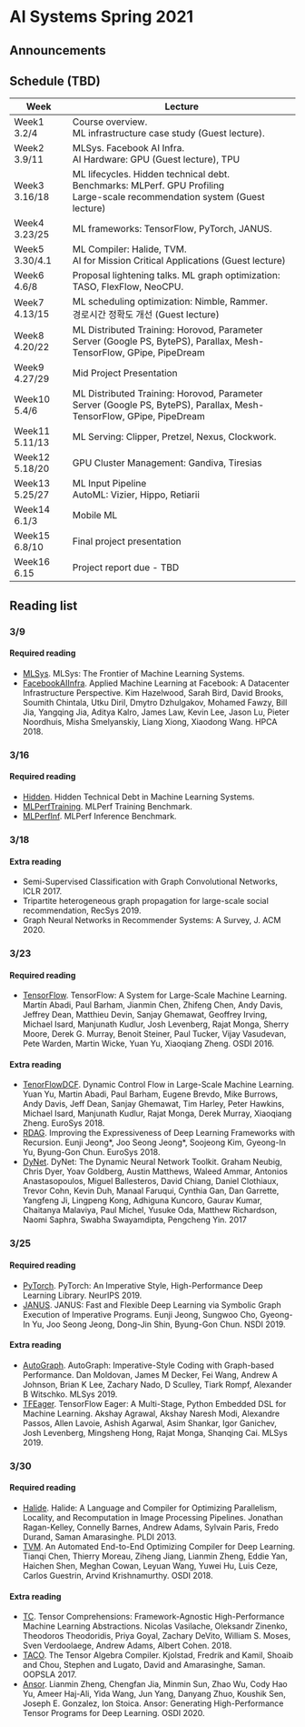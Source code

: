 # AI Systems Spring 2021

## Announcements

## Schedule (TBD)

| Week           | Lecture                                                      | 
| -------------- | ------------------------------------------------------------ | 
| Week1 3.2/4    | Course overview.<br />ML infrastructure case study (Guest lecture). | 
| Week2 3.9/11   | MLSys. Facebook AI Infra.<br />AI Hardware: GPU (Guest lecture), TPU |  
| Week3 3.16/18  | ML lifecycles. Hidden technical debt.<br />Benchmarks: MLPerf. GPU Profiling<br />Large-scale recommendation system (Guest lecture)| 
| Week4 3.23/25  | ML frameworks: TensorFlow, PyTorch, JANUS. |
| Week5 3.30/4.1 | ML Compiler: Halide, TVM.   </br>AI for Mission Critical Applications (Guest lecture) | 
| Week6 4.6/8    | Proposal lightening talks. ML graph optimization: TASO, FlexFlow, NeoCPU. |  
| Week7 4.13/15  | ML scheduling optimization: Nimble, Rammer. </br> 경로시간 정확도 개선 (Guest lecture) |  
| Week8 4.20/22  | ML Distributed Training: Horovod, Parameter Server (Google PS, BytePS), Parallax, Mesh-TensorFlow, GPipe, PipeDream | 
| Week9 4.27/29  | Mid Project Presentation                                     |                          |
| Week10 5.4/6   | ML Distributed Training: Horovod, Parameter Server (Google PS, BytePS), Parallax, Mesh-TensorFlow, GPipe, PipeDream | 
| Week11 5.11/13 | ML Serving: Clipper, Pretzel, Nexus, Clockwork.              | 
| Week12 5.18/20 | GPU Cluster Management: Gandiva, Tiresias                    | 
| Week13 5.25/27 | ML Input Pipeline<br />AutoML: Vizier, Hippo, Retiarii       |  
| Week14 6.1/3   | Mobile ML                                                    |   
| Week15 6.8/10  | Final project presentation                                   |  
| Week16 6.15    | Project report due - TBD                                     | 


## Reading list

### 3/9
#### Required reading
- [MLSys](https://arxiv.org/pdf/1904.03257.pdf). MLSys: The Frontier of Machine Learning Systems. 
- [FacebookAIInfra](https://research.fb.com/wp-content/uploads/2017/12/hpca-2018-facebook.pdf). Applied Machine Learning at Facebook:
A Datacenter Infrastructure Perspective. Kim Hazelwood, Sarah Bird, David Brooks, Soumith Chintala, Utku Diril, Dmytro Dzhulgakov, Mohamed Fawzy, Bill Jia, Yangqing Jia, Aditya Kalro, James Law, Kevin Lee, Jason Lu, Pieter Noordhuis, Misha Smelyanskiy, Liang Xiong, Xiaodong Wang. HPCA 2018.

### 3/16
#### Required reading
- [Hidden](https://proceedings.neurips.cc/paper/2015/file/86df7dcfd896fcaf2674f757a2463eba-Paper.pdf). Hidden Technical Debt in Machine Learning Systems.
- [MLPerfTraining](https://arxiv.org/pdf/1910.01500.pdf). MLPerf Training Benchmark.
- [MLPerfInf](https://arxiv.org/pdf/1911.02549.pdf). MLPerf Inference Benchmark.

### 3/18
#### Extra reading
- Semi-Supervised Classification with Graph Convolutional Networks, ICLR 2017.
- Tripartite heterogeneous graph propagation for large-scale social recommendation, RecSys 2019.
- Graph Neural Networks in Recommender Systems: A Survey, J. ACM 2020.

### 3/23
#### Required reading
- [TensorFlow](https://www.usenix.org/system/files/conference/osdi16/osdi16-abadi.pdf). TensorFlow: A System for Large-Scale
Machine Learning. Martín Abadi, Paul Barham, Jianmin Chen, Zhifeng Chen, Andy Davis, Jeffrey Dean, Matthieu Devin, Sanjay Ghemawat, Geoffrey Irving, Michael Isard, Manjunath Kudlur, Josh Levenberg, Rajat Monga, Sherry Moore, Derek G. Murray, Benoit Steiner, Paul Tucker, Vijay Vasudevan, Pete Warden, Martin Wicke, Yuan Yu, Xiaoqiang Zheng. OSDI 2016.

#### Extra reading
- [TenorFlowDCF](https://arxiv.org/pdf/1805.01772.pdf). Dynamic Control Flow in Large-Scale Machine Learning. Yuan Yu, Martin Abadi, Paul Barham, Eugene Brevdo, Mike Burrows, Andy Davis, Jeff Dean, Sanjay Ghemawat, Tim Harley, Peter Hawkins, Michael Isard, Manjunath Kudlur, Rajat Monga, Derek Murray, Xiaoqiang Zheng. EuroSys 2018.
- [RDAG](http://spl.snu.ac.kr/wp-content/uploads/2018/04/eurosys18-rdag.pdf). Improving the Expressiveness of Deep Learning Frameworks with Recursion. Eunji Jeong*, Joo Seong Jeong*, Soojeong Kim, Gyeong-In Yu, Byung-Gon Chun. EuroSys 2018.
- [DyNet](https://arxiv.org/pdf/1701.03980.pdf). DyNet: The Dynamic Neural Network Toolkit. Graham Neubig, Chris Dyer, Yoav Goldberg, Austin Matthews, Waleed Ammar, Antonios Anastasopoulos, Miguel Ballesteros, David Chiang, Daniel Clothiaux, Trevor Cohn, Kevin Duh, Manaal Faruqui, Cynthia Gan, Dan Garrette, Yangfeng Ji, Lingpeng Kong, Adhiguna Kuncoro, Gaurav Kumar, Chaitanya Malaviya, Paul Michel, Yusuke Oda, Matthew Richardson, Naomi Saphra, Swabha Swayamdipta, Pengcheng Yin. 2017

### 3/25
#### Required reading
- [PyTorch](https://papers.nips.cc/paper/2019/file/bdbca288fee7f92f2bfa9f7012727740-Paper.pdf). PyTorch: An Imperative Style, High-Performance
Deep Learning Library. NeurIPS 2019.
- [JANUS](https://www.usenix.org/system/files/nsdi19-jeong.pdf). JANUS: Fast and Flexible Deep Learning via Symbolic Graph Execution of Imperative Programs. Eunji Jeong, Sungwoo Cho, Gyeong-In Yu, Joo Seong Jeong, Dong-Jin Shin, Byung-Gon Chun. NSDI 2019.

#### Extra reading
- [AutoGraph](https://arxiv.org/pdf/1810.08061.pdf). AutoGraph: Imperative-Style Coding with Graph-based Performance. Dan Moldovan, James M Decker, Fei Wang, Andrew A Johnson, Brian K Lee, Zachary Nado, D Sculley, Tiark Rompf, Alexander B Witschko. MLSys 2019.
- [TFEager](https://mlsys.org/Conferences/2019/doc/2019/88.pdf). TensorFlow Eager: A Multi-Stage, Python Embedded DSL for Machine Learning. Akshay Agrawal, Akshay Naresh Modi, Alexandre Passos, Allen Lavoie, Ashish Agarwal, Asim Shankar, Igor Ganichev, Josh Levenberg, Mingsheng Hong, Rajat Monga, Shanqing Cai. MLSys 2019.

### 3/30
#### Required reading
- [Halide](https://people.csail.mit.edu/jrk/halide-pldi13.pdf). Halide: A Language and Compiler for Optimizing Parallelism, Locality, and Recomputation in Image Processing Pipelines. Jonathan Ragan-Kelley, Connelly Barnes, Andrew Adams, Sylvain Paris, Fredo Durand, Saman Amarasinghe. PLDI 2013.
- [TVM](https://www.usenix.org/system/files/osdi18-chen.pdf). An Automated End-to-End Optimizing Compiler for Deep Learning. Tianqi Chen, Thierry Moreau, Ziheng Jiang, Lianmin Zheng, Eddie Yan, Haichen Shen, Meghan Cowan, Leyuan Wang, Yuwei Hu, Luis Ceze, Carlos Guestrin, Arvind Krishnamurthy. OSDI 2018.

#### Extra reading
- [TC](https://arxiv.org/pdf/1802.04730.pdf). Tensor Comprehensions: Framework-Agnostic High-Performance Machine Learning Abstractions. Nicolas Vasilache, Oleksandr Zinenko, Theodoros Theodoridis, Priya Goyal, Zachary DeVito, William S. Moses, Sven Verdoolaege, Andrew Adams, Albert Cohen. 2018.
- [TACO](http://tensor-compiler.org/kjolstad-oopsla17-tensor-compiler.pdf). The Tensor Algebra Compiler. Kjolstad, Fredrik and Kamil, Shoaib and Chou, Stephen and Lugato, David and Amarasinghe, Saman. OOPSLA 2017.
- [Ansor](https://www.usenix.org/system/files/osdi20-zheng.pdf). Lianmin Zheng, Chengfan Jia, Minmin Sun, Zhao Wu, Cody Hao Yu, Ameer Haj-Ali, Yida Wang, Jun Yang, Danyang Zhuo, Koushik Sen, Joseph E. Gonzalez, Ion Stoica. Ansor: Generating High-Performance Tensor Programs for Deep Learning. OSDI 2020.



